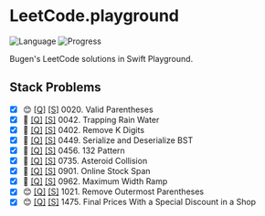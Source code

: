 # LeetCode.playground
![Language](https://img.shields.io/badge/Language-Swift%205.3-orange.svg)
![Progress](https://img.shields.io/badge/Count-10-orange.svg)

Bugen's LeetCode solutions in Swift Playground.
## Stack Problems
- [X] 😊 [[Q]](https://leetcode.com/problems/valid-parentheses/) [[S]](../LeetCode.playground/Pages/20.%20Valid%20Parentheses.xcplaygroundpage/Contents.swift) 0020. Valid Parentheses 
- [X] 🔞 [[Q]](https://leetcode.com/problems/trapping-rain-water/) [[S]](../LeetCode.playground/Pages/42-Trapping%20Rain%20Water.xcplaygroundpage/Contents.swift) 0042. Trapping Rain Water 
- [X] 🤨 [[Q]](https://leetcode.com/problems/remove-k-digits/) [[S]](../LeetCode.playground/Pages/402-Remove%20K%20Digits.xcplaygroundpage/Contents.swift) 0402. Remove K Digits 
- [X] 🤨 [[Q]](https://leetcode.com/problems/serialize-and-deserialize-bst/) [[S]](../LeetCode20Q4.playground/Pages/449.%20Serialize%20and%20Deserialize%20BST.xcplaygroundpage/Contents.swift) 0449. Serialize and Deserialize BST 
- [X] 🔞 [[Q]](https://leetcode.com/problems/132-pattern/) [[S]](../LeetCode20Q4.playground/Pages/456.%20132%20Pattern.xcplaygroundpage/Contents.swift) 0456. 132 Pattern 
- [X] 🤨 [[Q]](https://leetcode.com/problems/asteroid-collision/) [[S]](../LeetCode20Q4.playground/Pages/735.%20Asteroid%20Collision.xcplaygroundpage/Contents.swift) 0735. Asteroid Collision 
- [X] 🤨 [[Q]](https://leetcode.com/problems/online-stock-span/) [[S]](../LeetCode.playground/Pages/901-Online%20Stock%20Span.xcplaygroundpage/Contents.swift) 0901. Online Stock Span 
- [X] 🔞 [[Q]](https://leetcode.com/problems/maximum-width-ramp/) [[S]](../LeetCode.playground/Pages/962.%20Maximum%20Width%20Ramp.xcplaygroundpage/Contents.swift) 0962. Maximum Width Ramp 
- [X] 😊 [[Q]](https://leetcode.com/problems/remove-outermost-parentheses/) [[S]](../LeetCode.playground/Pages/1021.%20Remove%20Outermost%20Parentheses.xcplaygroundpage/Contents.swift) 1021. Remove Outermost Parentheses 
- [X] 😊 [[Q]](https://leetcode.com/problems/final-prices-with-a-special-discount-in-a-shop/) [[S]](../LeetCode.playground/Pages/1475.%20Final%20Prices%20With%20a%20Special%20Discount%20in%20a%20Shop.xcplaygroundpage/Contents.swift) 1475. Final Prices With a Special Discount in a Shop 
